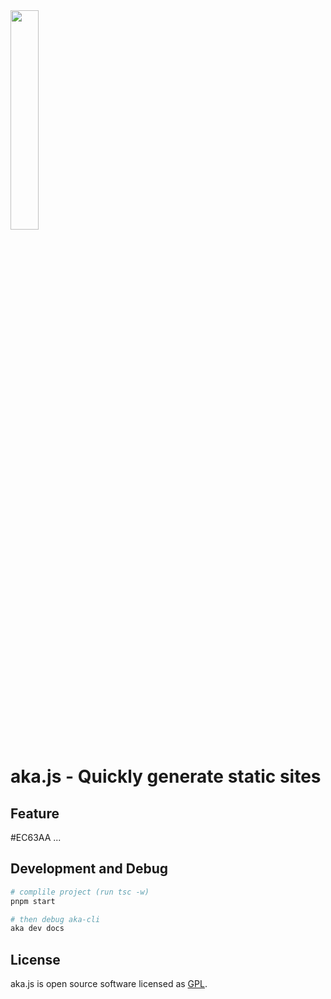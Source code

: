 <div>
<img width="30%" src='https://raw.githubusercontents.com/yesmore/img/main/img/aka.png'/>
</div>

# aka.js - Quickly generate static sites

## Feature

#EC63AA
...

## Development and Debug

```bash
# complile project (run tsc -w)
pnpm start

# then debug aka-cli
aka dev docs 
```

## License

aka.js is open source software licensed as [GPL](LICENSE).